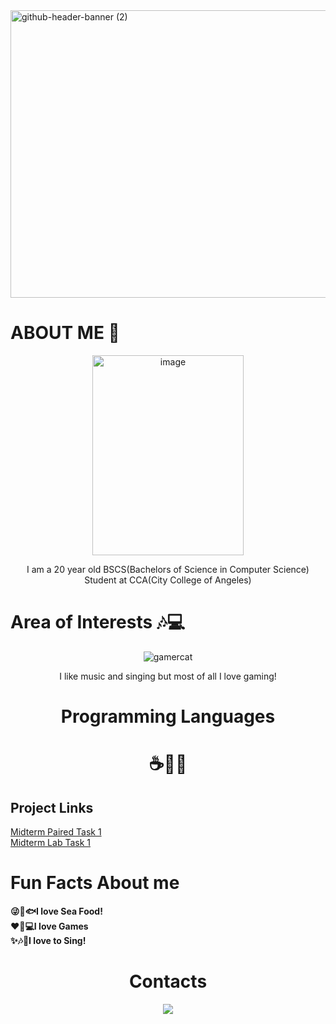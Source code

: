 <img width="1700" height="460" alt="github-header-banner (2)" src="https://github.com/user-attachments/assets/b38f1be9-99b6-4d2b-af3a-e75cf127c524" />

# ABOUT ME 🙌 
<p align="center">
<img width="242" height="320" alt="image" src="https://github.com/user-attachments/assets/adc6b7c9-d3c0-4491-8d2d-fe4763816f37">
</p>

<p align=center>
I am a 20 year old BSCS(Bachelors of Science in Computer Science) Student at CCA(City College of Angeles) 
</p>

# Area of Interests 🎶💻
<p align="center">
  <img src="https://github.com/user-attachments/assets/b86ca8f2-381d-40ea-8499-75fe1f0d8d71" alt="gamercat">
</p>
<p align="center">
I like music and singing but most of all I love gaming!
</p>

<h1 align="center">Programming Languages</h1>
<h1 align="center">☕🐍🌊</h1>

## Project Links
[Midterm Paired Task 1](https://docs.google.com/document/d/168zlUaCkS8MI8Egw8mswxzKvZMo2p1wgC8JTXfxWF2A/edit?usp=sharing) <br>
[Midterm Lab Task 1](https://docs.google.com/document/d/1H0tLdxs3lSttTze-rP4qMwl1dCmdoHmxdq3DmtwxPU8/edit?usp=sharing)

# Fun Facts About me
**😜🐙🐟I love Sea Food!** <br>
**❤️🌌💻I love Games** <br>
**✨🎶🎵I love to Sing!**

<h1 align="center">Contacts</h1>

<p align="center">
  <a href="https://www.facebook.com/edge.pangilinan.771">
    <img src="https://img.shields.io/badge/Facebook-1877F2?style=for-the-badge&logo=facebook&logoColor=white" />
  </a>
</p>
